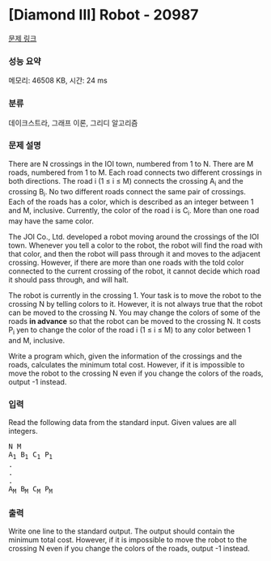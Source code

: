 # [Diamond III] Robot - 20987 

[문제 링크](https://www.acmicpc.net/problem/20987) 

### 성능 요약

메모리: 46508 KB, 시간: 24 ms

### 분류

데이크스트라, 그래프 이론, 그리디 알고리즘

### 문제 설명

<p>There are N crossings in the IOI town, numbered from 1 to N. There are M roads, numbered from 1 to M. Each road connects two different crossings in both directions. The road i (1 ≤ i ≤ M) connects the crossing A<sub>i</sub> and the crossing B<sub>i</sub>. No two different roads connect the same pair of crossings. Each of the roads has a color, which is described as an integer between 1 and M, inclusive. Currently, the color of the road i is C<sub>i</sub>. More than one road may have the same color.</p>

<p>The JOI Co., Ltd. developed a robot moving around the crossings of the IOI town. Whenever you tell a color to the robot, the robot will find the road with that color, and then the robot will pass through it and moves to the adjacent crossing. However, if there are more than one roads with the told color connected to the current crossing of the robot, it cannot decide which road it should pass through, and will halt.</p>

<p>The robot is currently in the crossing 1. Your task is to move the robot to the crossing N by telling colors to it. However, it is not always true that the robot can be moved to the crossing N. You may change the colors of some of the roads <strong>in advance</strong> so that the robot can be moved to the crossing N. It costs P<sub>i</sub> yen to change the color of the road i (1 ≤ i ≤ M) to any color between 1 and M, inclusive.</p>

<p>Write a program which, given the information of the crossings and the roads, calculates the minimum total cost. However, if it is impossible to move the robot to the crossing N even if you change the colors of the roads, output -1 instead.</p>

### 입력 

 <p>Read the following data from the standard input. Given values are all integers.</p>

<pre>N M
A<sub>1</sub> B<sub>1</sub> C<sub>1</sub> P<sub>1</sub>
.
.
.
A<sub>M</sub> B<sub>M</sub> C<sub>M</sub> P<sub>M</sub></pre>

### 출력 

 <p>Write one line to the standard output. The output should contain the minimum total cost. However, if it is impossible to move the robot to the crossing N even if you change the colors of the roads, output -1 instead.</p>

